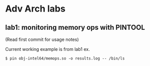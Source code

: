 # Adv Arch labs

## lab1: monitoring memory ops with PINTOOL
(Read first commit for usage notes)

Current working example is from lab1 ex.
```
$ pin obj-intel64/memops.so -o results.log -- /bin/ls
```
